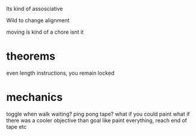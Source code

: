 Its kind of assosciative

Wild to change alignment

moving is kind of a chore isnt it

# theorems
even length instructions, you remain locked

# mechanics
toggle when walk
waiting?
ping pong tape?
what if you could paint
what if there was a cooler objective than goal like paint everything, reach end of tape etc